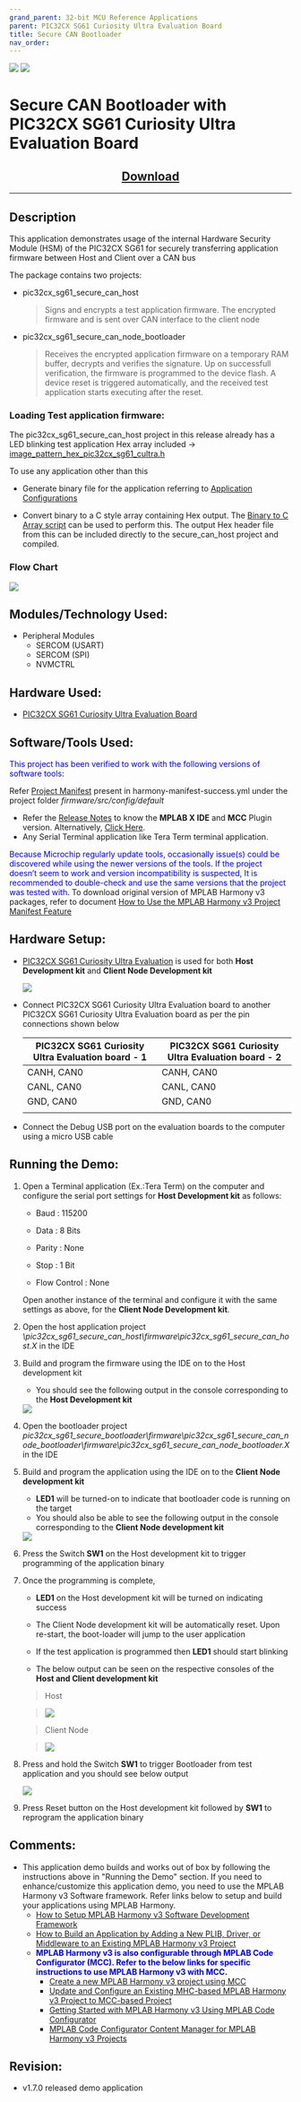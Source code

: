 ```yaml
---
grand_parent: 32-bit MCU Reference Applications
parent: PIC32CX SG61 Curiosity Ultra Evaluation Board
title: Secure CAN Bootloader
nav_order: 
---
```

<img src = "images/microchip_logo.png">
<img src = "images/microchip_mplab_harmony_logo_small.png">

# Secure CAN Bootloader with PIC32CX SG61 Curiosity Ultra Evaluation Board
<h2 align="center"> <a href="https://github.com/Microchip-MPLAB-Harmony/reference_apps/releases/latest/download/pic32cx_sg61_secure_can_bootloader.zip" > Download </a> </h2>

-----
## Description

This application demonstrates usage of the internal Hardware Security Module (HSM) of the PIC32CX SG61 for securely transferring application firmware between Host and Client over a CAN bus

The package contains two projects:
   - pic32cx_sg61_secure_can_host
		> Signs and encrypts a test application firmware. The encrypted firmware and  is sent over CAN interface to the client node
   - pic32cx_sg61_secure_can_node_bootloader
        > Receives the encrypted application firmware on a temporary RAM buffer, decrypts and verifies the signature. Up on successfull verification, the firmware is programmed to the device flash.
		   A device reset is triggered automatically, and the received test application starts executing after the reset.

### Loading Test application firmware:

The pic32cx_sg61_secure_can_host project in this release already has a LED blinking test application Hex array included -> [image_pattern_hex_pic32cx_sg61_cultra.h](./firmware/pic32cx_sg61_secure_can_host/firmware/src/image_pattern_hex_pic32cx_sg61_cultra.h)

 To use any application other than this

- Generate binary file for the application referring to [Application Configurations](https://github.com/Microchip-MPLAB-Harmony/bootloader_apps_can/blob/master/docs/GUID-DBAD37CB-BA5E-414D-A3EC-AA6555B345EA.md)

- Convert binary to a C style array containing Hex output. The [Binary to C Array script](https://github.com/Microchip-MPLAB-Harmony/bootloader_apps_can/blob/master/docs/GUID-AA3E00A3-26EF-40CA-8811-8E1D00F4C227.md) can be used to perform this. The output Hex header file from this can be included directly to the secure_can_host project and compiled.



### Flow Chart

<img src = "images/Flowchart.png">

## Modules/Technology Used:

- Peripheral Modules      
	- SERCOM (USART)
	- SERCOM (SPI)
	- NVMCTRL

## Hardware Used:

- [PIC32CX SG61 Curiosity Ultra Evaluation Board](https://www.microchip.com/en-us/development-tool/EV09H35A)

## Software/Tools Used:
<span style="color:blue"> This project has been verified to work with the following versions of software tools:</span>  

Refer [Project Manifest](./firmware/pic32cx_sg61_secure_can_host/firmware/src/config/pic32cxsg61_cultra_can_host/harmony-manifest-success.yml) present in harmony-manifest-success.yml under the project folder *firmware/src/config/default*  
- Refer the [Release Notes](../../../release_notes.md#development-tools) to know the **MPLAB X IDE** and **MCC** Plugin version. Alternatively, [Click Here](https://github.com/Microchip-MPLAB-Harmony/reference_apps/blob/master/release_notes.md#development-tools).
- Any Serial Terminal application like Tera Term terminal application.

<span style="color:blue"> Because Microchip regularly update tools, occasionally issue(s) could be discovered while using the newer versions of the tools. If the project doesn’t seem to work and version incompatibility is suspected, It is recommended to double-check and use the same versions that the project was tested with. </span> To download original version of MPLAB Harmony v3 packages, refer to document [How to Use the MPLAB Harmony v3 Project Manifest Feature](https://ww1.microchip.com/downloads/en/DeviceDoc/How-to-Use-the-MPLAB-Harmony-v3-Project-Manifest-Feature-DS90003305.pdf)

## Hardware Setup:
-   [PIC32CX SG61 Curiosity Ultra Evaluation](https://www.microchip.com/en-us/development-tool/EV09H35A) is used for both **Host Development kit** and **Client Node Development kit**
   
    <img src = "images/Setup.png">

-   Connect PIC32CX SG61 Curiosity Ultra Evaluation board to another PIC32CX SG61 Curiosity Ultra Evaluation board as per the pin connections shown below

    |PIC32CX SG61 Curiosity Ultra Evaluation board - 1|PIC32CX SG61 Curiosity Ultra Evaluation board - 2|
    |--------------------------------------|--------------------------------------|
    |CANH, CAN0|CANH, CAN0|
    |CANL, CAN0|CANL, CAN0|
    |GND, CAN0|GND, CAN0
    | |

-   Connect the Debug USB port on the evaluation boards to the computer using a micro USB cable

## Running the Demo:

1. Open a Terminal application \(Ex.:Tera Term\) on the computer and configure the serial port settings for **Host Development kit** as follows:

    -   Baud : 115200

    -   Data : 8 Bits

    -   Parity : None

    -   Stop : 1 Bit

    -   Flow Control : None
    
    Open another instance of the terminal and configure it with the same settings as above, for the **Client Node Development kit**.

2.  Open the host application project *\pic32cx_sg61_secure_can_host\firmware\pic32cx_sg61_secure_can_host.X* in the IDE

3.  Build and program the firmware using the IDE on to the Host development kit

    -   You should see the following output in the console corresponding to the   **Host Development kit**
    <img src = "images/Host_Output1.jpg">


4.   Open the bootloader project *pic32cx_sg61_secure_bootloader\firmware\pic32cx_sg61_secure_can_node_bootloader\firmware\pic32cx_sg61_secure_can_node_bootloader.X* in the IDE

5.  Build and program the application using the IDE on to the **Client Node development kit**

    -   **LED1** will be turned-on to indicate that bootloader code is running on the target
    -   You should also be able to see the following output in the console corresponding to the **Client Node development kit**
    <img src = "images/Target_Output1.jpg">

6.  Press the Switch **SW1** on the Host development kit to trigger programming of the application binary

7.  Once the programming is complete,

    -   **LED1** on the Host development kit will be turned on indicating success

    -   The Client Node development kit will be automatically reset. Upon re-start, the boot-loader will jump to the user application

    -   If the test application is programmed then **LED1** should start blinking
    
    - The below output can be seen on the respective consoles of the **Host and Client development kit** 
	>Host
    
    >    <img src = "images/Host_Output2.jpg">
        
	 
	
	>Client Node
        
    >    <img src = "images/Target_Output2.jpg">

6.  Press and hold the Switch **SW1** to trigger Bootloader from test application and you should see below output

    <img src = "images/Target_Output3.jpg">

7.  Press Reset button on the Host development kit followed by **SW1** to reprogram the application binary


## Comments:
- This application demo builds and works out of box by following the instructions above in "Running the Demo" section. If you need to enhance/customize this application demo, you need to use the MPLAB Harmony v3 Software framework. Refer links below to setup and build your applications using MPLAB Harmony.
	- [How to Setup MPLAB Harmony v3 Software Development Framework](https://ww1.microchip.com/downloads/en/DeviceDoc/How_to_Setup_MPLAB_%20Harmony_v3_Software_Development_Framework_DS90003232C.pdf)
	- [How to Build an Application by Adding a New PLIB, Driver, or Middleware to an Existing MPLAB Harmony v3 Project](http://ww1.microchip.com/downloads/en/DeviceDoc/How_to_Build_Application_Adding_PLIB_%20Driver_or_Middleware%20_to_MPLAB_Harmony_v3Project_DS90003253A.pdf)
	- <span style="color:blue"> **MPLAB Harmony v3 is also configurable through MPLAB Code Configurator (MCC). Refer to the below links for specific instructions to use MPLAB Harmony v3 with MCC.**</span>
		- [Create a new MPLAB Harmony v3 project using MCC](https://microchipdeveloper.com/harmony3:getting-started-training-module-using-mcc)
		- [Update and Configure an Existing MHC-based MPLAB Harmony v3 Project to MCC-based Project](https://microchipdeveloper.com/harmony3:update-and-configure-existing-mhc-proj-to-mcc-proj)
		- [Getting Started with MPLAB Harmony v3 Using MPLAB Code Configurator](https://www.youtube.com/watch?v=KdhltTWaDp0)
		- [MPLAB Code Configurator Content Manager for MPLAB Harmony v3 Projects](https://www.youtube.com/watch?v=PRewTzrI3iE)	

## Revision:
- v1.7.0 released demo application

